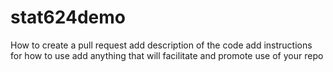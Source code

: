 # stat624demo
How to create a pull request
add description of the code
add instructions for how to use
add anything that will facilitate and promote use of your repo 
